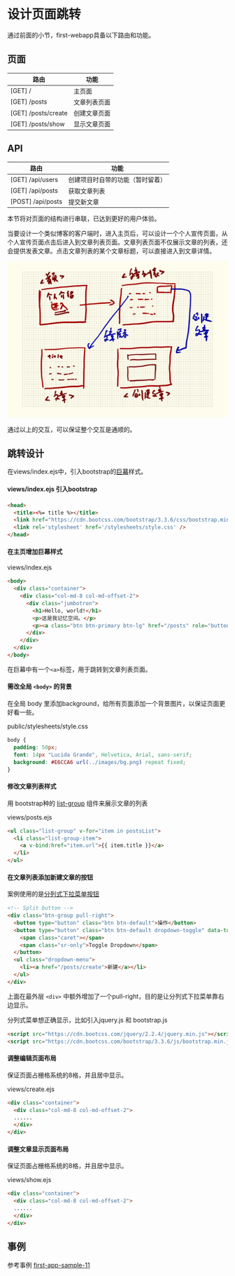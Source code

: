 # 设计页面跳转

通过前面的小节，first-webapp具备以下路由和功能。

## 页面

路由|功能
---|---
[GET] / | 主页面
[GET] /posts | 文章列表页面
[GET] /posts/create | 创建文章页面
[GET] /posts/show | 显示文章页面

## API

路由|功能
---|---
[GET] /api/users | 创建项目时自带的功能（暂时留着）
[GET] /api/posts | 获取文章列表
[POST] /api/posts | 提交新文章

本节将对页面的结构进行串联，已达到更好的用户体验。

当要设计一个类似博客的客户端时，进入主页后，可以设计一个个人宣传页面，从个人宣传页面点击后进入到文章列表页面。文章列表页面不仅展示文章的列表，还会提供发表文章。点击文章列表的某个文章标题，可以直接进入到文章详情。

![](assets/pages-jump.png)

通过以上的交互，可以保证整个交互是通顺的。

## 跳转设计

在views/index.ejs中，引入bootstrap的[巨幕](http://v3.bootcss.com/components/#jumbotron)样式。

#### views/index.ejs 引入bootstrap

```html
<head>
  <title><%= title %></title>
  <link href="https://cdn.bootcss.com/bootstrap/3.3.6/css/bootstrap.min.css" rel="stylesheet">
  <link rel='stylesheet' href='/stylesheets/style.css' />
</head>
```

#### 在主页增加巨幕样式

views/index.ejs 

```html
<body>
  <div class="container">
    <div class="col-md-8 col-md-offset-2">
      <div class="jumbotron">
        <h1>Hello, world!</h1>
        <p>这是我记忆空间。</p>
        <p><a class="btn btn-primary btn-lg" href="/posts" role="button">进入新世界</a></p>
      </div>
    </div>
  </div>
</body>
```

在巨幕中有一个`<a>`标签，用于跳转到文章列表页面。

#### 需改全局 `<body>` 的背景

在全局 body 里添加background，给所有页面添加一个背景图片，以保证页面更好看一些。

public/stylesheets/style.css

```css
body {
  padding: 50px;
  font: 14px "Lucida Grande", Helvetica, Arial, sans-serif;
  background: #E6CCA6 url(../images/bg.png) repeat fixed;
}
```

#### 修改文章列表样式

用 bootstrap种的 [list-group](http://v3.bootcss.com/components/#list-group) 组件来展示文章的列表

views/posts.ejs

```html
<ul class="list-group" v-for="item in postsList">
  <li class="list-group-item">
    <a v-bind:href="item.url">{{ item.title }}</a>
  </li>
</ul>
```

#### 在文章列表添加新建文章的按钮

案例使用的是[分列式下拉菜单按钮](http://v3.bootcss.com/components/#btn-groups)

```html
<!-- Split button -->
<div class="btn-group pull-right">
  <button type="button" class="btn btn-default">操作</button>
  <button type="button" class="btn btn-default dropdown-toggle" data-toggle="dropdown" aria-haspopup="true" aria-expanded="false">
    <span class="caret"></span>
    <span class="sr-only">Toggle Dropdown</span>
  </button>
  <ul class="dropdown-menu">
    <li><a href="/posts/create">新建</a></li>
  </ul>
</div>
```

上面在最外层 `<div>` 中额外增加了一个pull-right，目的是让分列式下拉菜单靠右边显示。

分列式菜单想正确显示，比如引入jquery.js 和 bootstrap.js

```html
<script src="https://cdn.bootcss.com/jquery/2.2.4/jquery.min.js"></script>
<script src="https://cdn.bootcss.com/bootstrap/3.3.6/js/bootstrap.min.js"></script>
```

#### 调整编辑页面布局

保证页面占栅格系统的8格，并且居中显示。

views/create.ejs

```html
<div class="container">
  <div class="col-md-8 col-md-offset-2">
  ......
  </div>
</div>
```

#### 调整文章显示页面布局

保证页面占栅格系统的8格，并且居中显示。

views/show.ejs

```html
<div class="container">
  <div class="col-md-8 col-md-offset-2">
  ......
  </div>
</div>
```

## 事例

参考事例 [first-app-sample-11](https://github.com/xugy0926/learn-webapp-sample/tree/master/first-app-sample-11)




